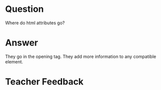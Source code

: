 # Question

Where do html attributes go?

# Answer

They go in the opening tag. They add more information to any compatible element.

# Teacher Feedback
